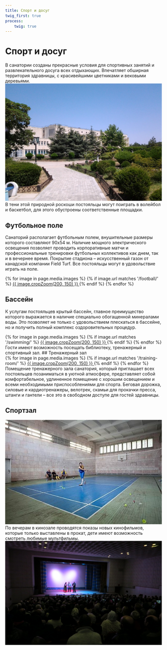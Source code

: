 ```yaml
---
title: Спорт и досуг
twig_first: true
process:
    twig: true
---
```


# Спорт и досуг

В санатории созданы прекрасные условия для спортивных занятий и развлекательного досуга всех отдыхающих. Впечатляет обширная территория здравницы, с красивейшими цветниками и вековыми деревьями.
![Территория](territory.jpg)
В тени этой природной роскоши постояльцы могут поиграть в волейбол и баскетбол, для этого обустроены соответственные площадки.

## Футбольное поле
Санаторий располагает футбольным полем, внушительные размеры которого составляют 90х54 м. Наличие мощного электрического освещения позволяет проводить корпоративные матчи и профессиональные тренировки футбольных коллективов как днем, так и в вечернее время. Покрытие стадиона – искусственный газон от канадской компании Field Turf. Все постояльцы могут в удовольствие играть на поле.

<div data-featherlight-gallery data-featherlight-filter="a">
  {% for image in page.media.images %}
    {% if image.url matches '/football/' %}
      <a href="{{ image.url }}">  {{ image.cropZoom(200, 150) }} </a>   
    {% endif %}    
  {% endfor %}
</div>

## Бассейн
К услугам постояльцев крытый бассейн, главное преимущество которого выражается в наличие специально обогащенной минералами воды. Это позволяет не только с удовольствием плескаться в бассейне, но и получить полный комплекс оздоровительных процедур.
<div data-featherlight-gallery data-featherlight-filter="a">
  {% for image in page.media.images %}
    {% if image.url matches '/swimming/' %}
      <a href="{{ image.url }}">  {{ image.cropZoom(200, 150) }} </a>   
    {% endif %}    
  {% endfor %}
</div>
Гости имеют возможность посещать библиотеку, тренажерный и спортивный зал.
## Тренажерный зал
<div data-featherlight-gallery data-featherlight-filter="a">
  {% for image in page.media.images %}
    {% if image.url matches '/training-room/' %}
      <a href="{{ image.url }}">  {{ image.cropZoom(200, 150) }} </a>   
    {% endif %}    
  {% endfor %}
</div>
Помещение тренажерного зала санатория, который приглашает всех постояльцев позаниматься в уютной атмосфере, представляет собой комфортабельное, удлиненное помещение с хорошим освещением и всеми необходимыми приспособлениями для спорта. Беговая дорожка, силовые и кардиотренажеры, велотрек, скамьи для прокачки пресса, штанги и гантели – все это в свободном доступе для гостей здравницы.  

## Спортзал
![Спортзал](sportzal.jpg)
По вечерам в кинозале проводятся показы новых кинофильмов, которые только выставлены в прокат, дети имеют возможность смотреть любимые мультфильмы.
![Киноконцертный зал](concert-hall.jpg)
